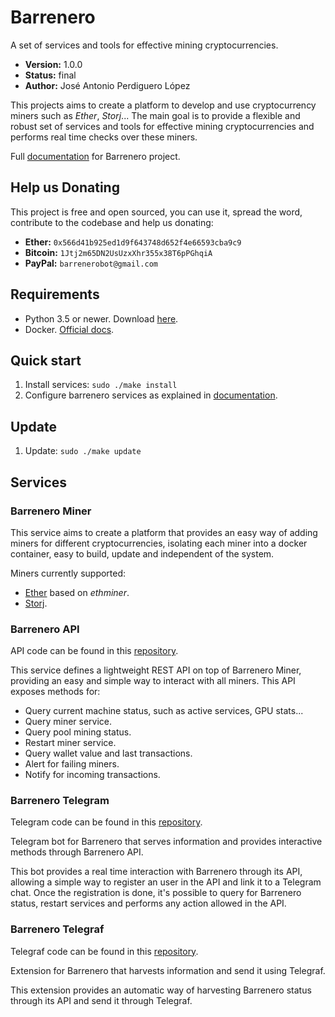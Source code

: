 # Barrenero
A set of services and tools for effective mining cryptocurrencies.

* **Version:** 1.0.0
* **Status:** final
* **Author:** José Antonio Perdiguero López

This projects aims to create a platform to develop and use cryptocurrency miners such as *Ether*, *Storj*... The main 
goal is to provide a flexible and robust set of services and tools for effective mining cryptocurrencies and performs 
real time checks over these miners.

Full [documentation](http://barrenero.readthedocs.io) for Barrenero project.

## Help us Donating
This project is free and open sourced, you can use it, spread the word, contribute to the codebase and help us donating:

* **Ether:** `0x566d41b925ed1d9f643748d652f4e66593cba9c9`
* **Bitcoin:** `1Jtj2m65DN2UsUzxXhr355x38T6pPGhqiA`
* **PayPal:** `barrenerobot@gmail.com`

## Requirements
* Python 3.5 or newer. Download [here](https://www.python.org/).
* Docker. [Official docs](https://docs.docker.com/engine/installation/).

## Quick start
1. Install services: `sudo ./make install`
2. Configure barrenero services as explained in [documentation](http://barrenero.readthedocs.io).

## Update
1. Update: `sudo ./make update`

## Services

### Barrenero Miner
This service aims to create a platform that provides an easy way of adding miners for different cryptocurrencies,
isolating each miner into a docker container, easy to build, update and independent of the system.

Miners currently supported:

* [Ether](https://github.com/PeRDy/barrenero-miner-ether) based on *ethminer*.
* [Storj](https://github.com/PeRDy/barrenero-miner-storj).

### Barrenero API
API code can be found in this [repository](https://github.com/PeRDy/barrenero-api).

This service defines a lightweight REST API on top of Barrenero Miner, providing an easy and simple way to interact
with all miners. This API exposes methods for:

* Query current machine status, such as active services, GPU stats...
* Query miner service.
* Query pool mining status.
* Restart miner service.
* Query wallet value and last transactions.
* Alert for failing miners.
* Notify for incoming transactions.

### Barrenero Telegram
Telegram code can be found in this [repository](https://github.com/PeRDy/barrenero-telegram).

Telegram bot for Barrenero that serves information and provides interactive methods through Barrenero API.

This bot provides a real time interaction with Barrenero through its API, allowing a simple way to register an user in
the API and link it to a Telegram chat. Once the registration is done, it's possible to query for Barrenero status,
restart services and performs any action allowed in the API.

### Barrenero Telegraf
Telegraf code can be found in this [repository](https://github.com/PeRDy/barrenero-telegraf).

Extension for Barrenero that harvests information and send it using Telegraf.

This extension provides an automatic way of harvesting Barrenero status through its API and send it through Telegraf.
